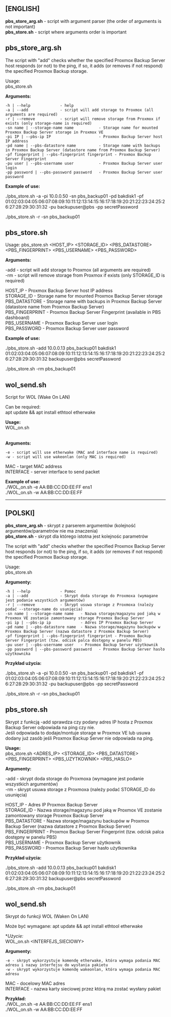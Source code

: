 ## **[ENGLISH]**  

**pbs_store_arg.sh** - script with argument parser (the order of arguments is not important)  
**pbs_store.sh** - script where arguments order is important  
  
  
## pbs_store_arg.sh  
  
The script with "add" checks whether the specified Proxmox Backup Server host responds (or not) to the ping, 
if so, it adds (or removes if not respond) the specified Proxmox Backup storage.  
  
Usage:  
 pbs_store.sh <ARGUMENTS>  
  
 **Arguments:**  
  
    -h | --help             - help  
    -a | --add              - script will add storage to Proxmox (all arguments are required)  
    -r | --remove           - script will remove storage from Proxmox if exists (only storage-name is required)  
    -sn name | --storage-name name           - Storage name for mounted Proxmox Backup Server storage in Proxmox VE  
    -pi IP | --pbs-ip IP                     - Proxmox Backup Server host IP address  
    -pd name | --pbs-datastore name          - Storage name with backups in Proxmox Backup Server (datastore name from Proxmox Backup Server)  
    -pf fingerprint | --pbs-fingerprint fingerprint - Proxmox Backup Server Fingerprint  
    -pu user | --pbs-username user           - Proxmox Backup Server user login  
    -pp password | --pbs-password password   - Proxmox Backup Server user password  
  
  
 **Example of use:**  
  
  ./pbs_store.sh -a -pi 10.0.0.50 -sn pbs_backup01 -pd bakdisk1 -pf 01:02:03:04:05:06:07:08:09:10:11:12:13:14:15:16:17:18:19:20:21:22:23:24:25:26:27:28:29:30:31:32 -pu backupuser@pbs -pp secretPassword  
  
  ./pbs_store.sh -r -sn pbs_backup01  


      
## pbs_store.sh

Usage:
 pbs_store.sh <FUNCTION> <HOST_IP> <STORAGE_ID> <PBS_DATASTORE> <PBS_FINGERPRINT> <PBS_USERNAME> <PBS_PASSWORD>

    
 **Arguments:**

  -add - script will add storage to Proxmox (all arguments are required)  
  -rm  - script will remove storage from Proxmox if exists (only STORAGE_ID is required)  

  HOST_IP         - Proxmox Backup Server host IP address   
  STORAGE_ID      - Storage name for mounted Proxmox Backup Server storage  
  PBS_DATASTORE   - Storage name with backups in Proxmox Backup Server (datastore name from Proxmox Backup Server)  
  PBS_FINGERPRINT - Proxmox Backup Server Fingerprint (available in PBS dashboard)  
  PBS_USERNAME    - Proxmox Backup Server user login  
  PBS_PASSWORD    - Proxmox Backup Server user password  


 **Example of use:**   

  ./pbs_store.sh -add 10.0.0.13 pbs_backup01 bakdisk1 01:02:03:04:05:06:07:08:09:10:11:12:13:14:15:16:17:18:19:20:21:22:23:24:25:26:27:28:29:30:31:32 backupuser@pbs secretPassword  
  
  ./pbs_store.sh -rm pbs_backup01 

## wol_send.sh  
  
Script for WOL (Wake On LAN)  

Can be required:  
apt update && apt install ethtool etherwake  
  
**Usage:**  
 WOL_on.sh <OPTION> <MAC> <INTERFACE>  
  
 **Arguments:** 
   
    -e - script will use etherwake (MAC and interface name is required)  
    -w - script will use wakeonlan (only MAC is required)  
  
  MAC       - target MAC address  
  INTERFACE - server interface to send packet 
  
**Example of use:**   
  ./WOL_on.sh -e AA:BB:CC:DD:EE:FF ens1  
  ./WOL_on.sh -w AA:BB:CC:DD:EE:FF  
  
---  

## **[POLSKI]**  
  
**pbs_store_arg.sh** - skrypt z parserem argumentów (kolejność argumentów/parametrów nie ma znaczenia)   
**pbs_store.sh** - skrypt dla którego istotna jest kolejnośc parametrów  

The script with "add" checks whether the specified Proxmox Backup Server host responds (or not) to the ping, 
if so, it adds (or removes if not respond) the specified Proxmox Backup storage.  
  
Usage:  
 pbs_store.sh <ARGUMENTS>  
  
 **Argumenty:**  
  
    -h | --help             - Pomoc  
    -a | --add              - Skrypt doda storage do Proxmoxa (wymagane jest podanie wszystkich argumentów)  
    -r | --remove           - Skrypt usuwa storage z Proxmoxa (należy podać --storage-name do usunięcia) 
    -sn name | --storage-name name   - Nazwa storage/magazynu pod jaką w Proxmox VE zostanie zamontowany storage Proxmox Backup Server 
    -pi ip | --pbs-ip ip             - Adres IP Proxmox Backup Server   
    -pd name | --pbs-datastore name  - Nazwa storage/magazynu backupów w Proxmox Backup Server (nazwa datastore z Proxmox Backup Server)  
    -pf fingerprint | --pbs-fingerprint fingerprint - Proxmox Backup Server Fingerprint (tzw. odcisk palca dostępny w panelu PBS)  
    -pu user | --pbs-username user   - Proxmox Backup Server użytkownik  
    -pp password | --pbs-password password   - Proxmox Backup Server hasło użytkownika  
  
  
 **Przykład użycia:**  
  
  ./pbs_store.sh -a -pi 10.0.0.50 -sn pbs_backup01 -pd bakdisk1 -pf 01:02:03:04:05:06:07:08:09:10:11:12:13:14:15:16:17:18:19:20:21:22:23:24:25:26:27:28:29:30:31:32 -pu backupuser@pbs -pp secretPassword  
  
  ./pbs_store.sh -r -sn pbs_backup01 

     
## pbs_store.sh           
  
Skrypt z funkcją -add sprawdza czy podany adres IP hosta z Proxmox Backup Server odpowiada na ping czy nie.  
Jeśli odpowiada to dodaje/montuje storage w Proxmox VE lub usuwa dodany już zasób jeśli Proxmox Backup Server nie odpowiada na ping.  
  
**Usage:**  
 pbs_store.sh <FUNKCJA> <ADRES_IP> <STORAGE_ID> <PBS_DATASTORE> <PBS_FINGERPRINT> <PBS_UZYTKOWNIK> <PBS_HASLO>  

      
 **Argumenty:**   
 
  -add - skrypt doda storage do Proxmoxa (wymagane jest podanie wszystkich argumentów)  
  -rm  - skrypt usuwa storage z Proxmoxa (należy podać STORAGE_ID do usunięcia)   
  
  HOST_IP         - Adres IP Proxmox Backup Server  
  STORAGE_ID      - Nazwa storage/magazynu pod jaką w Proxmox VE zostanie zamontowany storage Proxmox Backup Server  
  PBS_DATASTORE   - Nazwa storage/magazynu backupów w Proxmox Backup Server (nazwa datastore z Proxmox Backup Server)  
  PBS_FINGERPRINT - Proxmox Backup Server Fingerprint (tzw. odcisk palca dostępny w panelu PBS)  
  PBS_USERNAME    - Proxmox Backup Server użytkownik  
  PBS_PASSWORD    - Proxmox Backup Server hasło użytkownika  
  
  
 **Przykład użycia:**     
  
  ./pbs_store.sh -add 10.0.0.13 pbs_backup01 bakdisk1 01:02:03:04:05:06:07:08:09:10:11:12:13:14:15:16:17:18:19:20:21:22:23:24:25:26:27:28:29:30:31:32 backupuser@pbs secretPassword  
  
  ./pbs_store.sh -rm pbs_backup01  

  
## wol_send.sh  
  
Skrypt do funkcji WOL (Waken On LAN)  

Może być wymagane: 
apt update && apt install ethtool etherwake  
  
**Użycie:*  
  WOL_on.sh <OPCJE> <MAC> <INTERFEJS_SIECIOWY>  
  
  **Argumenty:** 
    
    -e - skrpyt wykorzystuje komendę etherwake, która wymaga podania MAC adresu i nazwy interfejsu do wysłania pakietu  
    -w - skrypt wykorzystuje komendę wakeonlan, która wymaga podania MAC adresu  

  MAC - docelowy MAC adres  
  INTERFACE - nazwa karty sieciowej przez którą ma zostać wysłany pakiet
   
**Przykład:**     
  ./WOL_on.sh -e AA:BB:CC:DD:EE:FF ens1  
  ./WOL_on.sh -w AA:BB:CC:DD:EE:FF  

      
